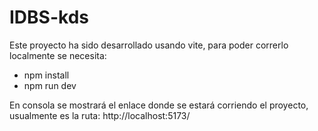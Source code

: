# IDBS-kds
Este proyecto ha sido desarrollado usando vite, para poder correrlo localmente se necesita:
- npm install
- npm run dev

En consola se mostrará el enlace donde se estará corriendo el proyecto, usualmente es la ruta: http://localhost:5173/
